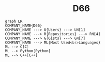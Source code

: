 <h1 align="center">D66</h1>

```mermaid
graph LR
COMPANY_NAME{D66}
COMPANY_NAME ---> U{Users} ---> UN[1]
COMPANY_NAME ---> R{Repositories} ---> RN[4]
COMPANY_NAME ---> G{Gists} ---> GN[7]
COMPANY_NAME ---> ML{Most Used<br>Languages}
ML --> C[C]
ML --> Python[Python]
ML --> C++[C++]
```
